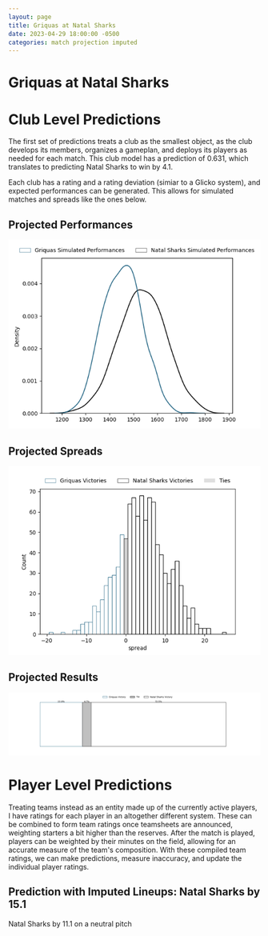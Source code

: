 ```yaml
---  
layout: page  
title: Griquas at Natal Sharks  
date: 2023-04-29 18:00:00 -0500  
categories: match projection imputed  
---
```

# Griquas at Natal Sharks

# Club Level Predictions


The first set of predictions treats a club as the smallest object, as the club develops its members, organizes a gameplan, and deploys its players as needed for each match. This club model has a prediction of 0.631, which translates to predicting Natal Sharks to win by 4.1.

Each club has a rating and a rating deviation (simiar to a Glicko system), and expected performances can be generated. This allows for simulated matches and spreads like the ones below.
## Projected Performances


![Projected Performances](plots/performances_2023-04-29-NatalSharks-Griquas.png)
## Projected Spreads


![Projected Spreads](plots/spreads_2023-04-29-NatalSharks-Griquas.png)
## Projected Results


![Projected Results](plots/resultbar_2023-04-29-NatalSharks-Griquas.png)
# Player Level Predictions


Treating teams instead as an entity made up of the currently active players, I have ratings for each player in an altogether different system. These can be combined to form team ratings once teamsheets are announced, weighting starters a bit higher than the reserves. After the match is played, players can be weighted by their minutes on the field, allowing for an accurate measure of the team's composition. With these compiled team ratings, we can make predictions, measure inaccuracy, and update the individual player ratings.
## Prediction with Imputed Lineups: Natal Sharks by 15.1


Natal Sharks by 11.1 on a neutral pitch

